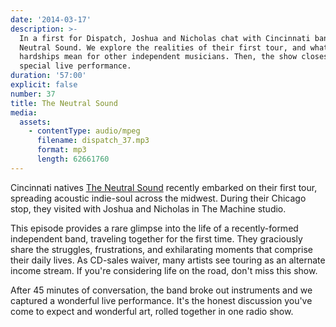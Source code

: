 ```yaml
---
date: '2014-03-17'
description: >-
  In a first for Dispatch, Joshua and Nicholas chat with Cincinnati band The
  Neutral Sound. We explore the realities of their first tour, and what their
  hardships mean for other independent musicians. Then, the show closes with a
  special live performance.
duration: '57:00'
explicit: false
number: 37
title: The Neutral Sound
media:
  assets:
    - contentType: audio/mpeg
      filename: dispatch_37.mp3
      format: mp3
      length: 62661760
---
```

Cincinnati natives [The Neutral Sound](https://soundcloud.com/theneutralsound) recently embarked on their first tour, spreading acoustic indie-soul across the midwest. During their Chicago stop, they visited with Joshua and Nicholas in The Machine studio.

This episode provides a rare glimpse into the life of a recently-formed independent band, traveling together for the first time. They graciously share the struggles, frustrations, and exhilarating moments that comprise their daily lives. As CD-sales waiver, many artists see touring as an alternate income stream. If you're considering life on the road, don't miss this show.

After 45 minutes of conversation, the band broke out instruments and we captured a wonderful live performance. It's the honest discussion you've come to expect and wonderful art, rolled together in one radio show.
